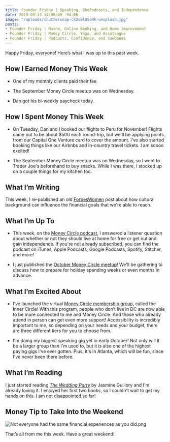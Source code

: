```yaml
---
title: Founder Friday | Speaking, ShePodcasts, and Independence
date: 2019-09-13 14:00:00 -04:00
image: "/uploads/chuttersnap-cX2vElQ5aHk-unsplash.jpg"
posts:
- Founder Friday | Maine, Online Banking, and Home Improvement
- Founder Friday | Money Circle, Yoga, and Assateague
- Founder Friday | Podcasts, Confidence, and Sawbones
---
```


Happy Friday, everyone! Here’s what I was up to this past week.

## **How I Earned Money This Week**

* One of my monthly clients paid their fee.

* The September Money Circle meetup was on Wednesday.

* Dan got his bi-weekly paycheck today.

## **How I Spent Money This Week**

* On Tuesday, Dan and I booked our flights to Peru for November! Flights came out to be about $500 each round-trip, but we'll be applying points from our Capital One Venture card to cover the amount. I've also started booking things like our Airbnbs and in-country travel tickets. I am soooo excited!

* The September Money Circle meetup was on Wednesday, so I went to Trader Joe's beforehand to buy snacks. While I was there, I stocked up on a couple things for my kitchen too. 

## **What I’m Writing**

This week, I re-published an old [ForbesWomen](https://www.maggiegermano.com/blog/cultural-background-affects-americans-ability-to-reach-financial-goals/) post about how cultural background can influence the financial goals that we're able to reach. 

## **What I’m Up To**

* This week, on the [Money Circle podcast](https://www.maggiegermano.com/podcast/choosing-between-a-free-ride-and-independence/), I answered a listener question about whether or not they should live at home for free or get out and gain independence. If you're not already subscribed, you can find the podcast on iTunes, Apple Podcasts, Google Podcasts, Spotify, Stitcher, and more!

* I just published the [October Money Circle meetup](https://www.eventbrite.com/e/money-circle-preparing-for-holiday-spending-tickets-72080062407)! We'll be gathering to discuss how to prepare for holiday spending weeks or even months in advance.

## **What I’m Excited About**

* I’ve launched the virtual [Money Circle membership group](https://maggiegermano.podia.com/inner-circle), called the Inner Circle! With this program, people who don’t live in DC are now able to be more connected to me and Money Circle. And those who already attend in person can get even more support! Accessibility is incredibly important to me, so depending on your needs and your budget, there are three different tiers for you to choose from.

* I'm doing my biggest speaking gig yet in early October! Not only will it be a larger group than I'm used to, but it is also one of the highest paying gigs I've ever gotten. Plus, it's in Atlanta, which will be fun, since I've never been there before.

## **What I’m Reading**

I just started reading *[The Wedding Party](https://www.goodreads.com/en/book/show/42455873)* by Jasmine Guillory and I'm already loving it. I enjoyed her first two books, so I couldn't wait to get my hands on this. I am not disappointed so far!

## **Money Tip to Take Into the Weekend**

![Not everyone had the same financial experiences as you did.png](/uploads/Not%20everyone%20had%20the%20same%20financial%20experiences%20as%20you%20did.png)

That’s all from me this week. Have a great weekend!
